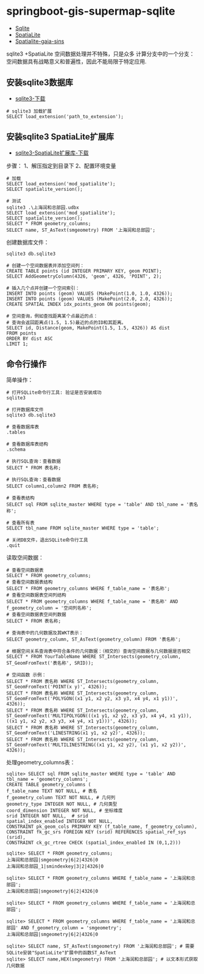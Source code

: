 # springboot-gis-supermap-sqlite

- [Sqlite](https://www.sqlite.org/index.html)
- [SpatiaLite](https://www.gaia-gis.it/fossil/libspatialite/index)
- [Spatialite-gaia-sins](https://www.gaia-gis.it/gaia-sins/)


sqlite3 +SpatiaLite 空间数据处理并不特殊，只是众多 计算分支中的一个分支：空间数据具有战略意义和普遍性，因此不能局限于特定应用.


## 安装sqlite3数据库

- [sqlite3-下载](https://www.sqlite.org/download.html)

```shell
# sqlite3 加载扩展
SELECT load_extension('path_to_extension');
```

## 安装sqlite3 SpatiaLite扩展库

- [sqlite3-SpatiaLite扩展库-下载](https://www.gaia-gis.it/fossil/libspatialite/index)

步骤：
1、解压指定到目录下
2、配置环境变量

```shell
# 加载
SELECT load_extension('mod_spatialite');
SELECT spatialite_version();

# 测试
sqlite3 .\上海润和总部园.udbx
SELECT load_extension('mod_spatialite');
SELECT spatialite_version();
SELECT * FROM geometry_columns;
SELECT name, ST_AsText(smgeometry) FROM '上海润和总部园';
```

创建数据库文件：

```shell
sqlite3 db.sqlite3

# 创建一个空间数据表并添加空间列：
CREATE TABLE points (id INTEGER PRIMARY KEY, geom POINT);
SELECT AddGeometryColumn(4326, 'geom', 4326, 'POINT', 2);

# 插入几个点并创建一个空间索引：
INSERT INTO points (geom) VALUES (MakePoint(1.0, 1.0, 4326));
INSERT INTO points (geom) VALUES (MakePoint(2.0, 2.0, 4326));
CREATE SPATIAL INDEX idx_points_geom ON points(geom);

# 空间查询，例如查找距离某个点最近的点：
# 查询会返回距离点(1.5, 1.5)最近的点的ID和其距离。
SELECT id, Distance(geom, MakePoint(1.5, 1.5, 4326)) AS dist
FROM points
ORDER BY dist ASC
LIMIT 1;

```

## 命令行操作

简单操作：

```shell
# 打开SQLite命令行工具: 验证是否安装成功
sqlite3

# 打开数据库文件
sqlite3 db.sqlite3

# 查看数据库表
.tables

# 查看数据库表结构
.schema

# 执行SQL查询：查看数据
SELECT * FROM 表名称;

# 执行SQL查询：查看数据
SELECT column1,column2 FROM 表名称;

# 查看表结构
SELECT sql FROM sqlite_master WHERE type = 'table' AND tbl_name = '表名称';

# 查看所有表
SELECT tbl_name FROM sqlite_master WHERE type = 'table';

# 关闭DB文件，退出SQLite命令行工具
.quit
```

读取空间数据：

```shell
# 查看空间数据表
SELECT * FROM geometry_columns;
# 查看空间数据表结构
SELECT * FROM geometry_columns WHERE f_table_name = '表名称';
# 查看空间数据表空间列结构
SELECT * FROM geometry_columns WHERE f_table_name = '表名称' AND f_geometry_column = '空间列名称';
# 查看空间数据表空间列数据
SELECT * FROM 表名称;

# 查询表中的几何数据及其WKT表示：
SELECT geometry_column, ST_AsText(geometry_column) FROM '表名称';

# 根据空间关系查询表中符合条件的几何数据：（相交的）查询空间数据与几何数据是否相交
SELECT * FROM YourTableName WHERE ST_Intersects(geometry_column, ST_GeomFromText('表名称', SRID));

# 空间函数 示例：
SELECT * FROM 表名称 WHERE ST_Intersects(geometry_column, ST_GeomFromText('POINT(x y)', 4326));
SELECT * FROM 表名称 WHERE ST_Intersects(geometry_column, ST_GeomFromText('POLYGON((x1 y1, x2 y2, x3 y3, x4 y4, x1 y1))', 4326));
SELECT * FROM 表名称 WHERE ST_Intersects(geometry_column, ST_GeomFromText('MULTIPOLYGON(((x1 y1, x2 y2, x3 y3, x4 y4, x1 y1)), ((x1 y1, x2 y2, x3 y3, x4 y4, x1 y1)))', 4326));
SELECT * FROM 表名称 WHERE ST_Intersects(geometry_column, ST_GeomFromText('LINESTRING(x1 y1, x2 y2)', 4326));
SELECT * FROM 表名称 WHERE ST_Intersects(geometry_column, ST_GeomFromText('MULTILINESTRING((x1 y1, x2 y2), (x1 y1, x2 y2))', 4326));
```

处理geometry_columns表：

```shell
sqlite> SELECT sql FROM sqlite_master WHERE type = 'table' AND tbl_name = 'geometry_columns';
CREATE TABLE geometry_columns (
f_table_name TEXT NOT NULL, # 表名
f_geometry_column TEXT NOT NULL, # 几何列
geometry_type INTEGER NOT NULL, # 几何类型
coord_dimension INTEGER NOT NULL, # 坐标维度
srid INTEGER NOT NULL,  # srid
spatial_index_enabled INTEGER NOT NULL,
CONSTRAINT pk_geom_cols PRIMARY KEY (f_table_name, f_geometry_column),
CONSTRAINT fk_gc_srs FOREIGN KEY (srid) REFERENCES spatial_ref_sys (srid),
CONSTRAINT ck_gc_rtree CHECK (spatial_index_enabled IN (0,1,2)))

sqlite> SELECT * FROM geometry_columns;
上海润和总部园|smgeometry|6|2|4326|0
上海润和总部园_1|smindexkey|3|2|4326|0

sqlite> SELECT * FROM geometry_columns WHERE f_table_name = '上海润和总部园';
上海润和总部园|smgeometry|6|2|4326|0

sqlite> SELECT * FROM geometry_columns WHERE f_table_name = '上海润和总部园';

sqlite> SELECT * FROM geometry_columns WHERE f_table_name = '上海润和总部园' AND f_geometry_column = 'smgeometry';
上海润和总部园|smgeometry|6|2|4326|0

sqlite> SELECT name, ST_AsText(smgeometry) FROM '上海润和总部园'; # 需要SQLite安装"SpatiaLite"扩展中的函数ST_AsText
sqlite> SELECT name,HEX(smgeometry) FROM '上海润和总部园'; # 以文本形式获取几何数据
```


